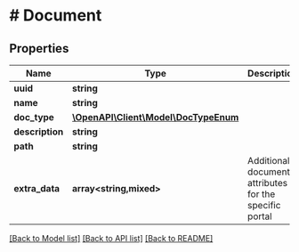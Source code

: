 # # Document

## Properties

Name | Type | Description | Notes
------------ | ------------- | ------------- | -------------
**uuid** | **string** |  | [readonly]
**name** | **string** |  | [readonly]
**doc_type** | [**\OpenAPI\Client\Model\DocTypeEnum**](DocTypeEnum.md) |  |
**description** | **string** |  | [optional]
**path** | **string** |  | [readonly]
**extra_data** | **array<string,mixed>** | Additional document attributes for the specific portal | [optional]

[[Back to Model list]](../../README.md#models) [[Back to API list]](../../README.md#endpoints) [[Back to README]](../../README.md)
